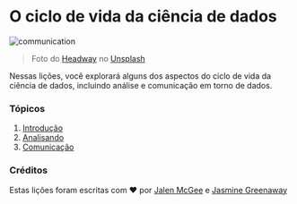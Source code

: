 # O ciclo de vida da ciência de dados

![communication](..images/communication.jpg)
> Foto do <a href="https://unsplash.com/@headwayio?utm_source=unsplash&utm_medium=referral&utm_content=creditCopyText">Headway</a> no <a href="https://unsplash.com/s/photos/communication?utm_source=unsplash&utm_medium=referral&utm_content=creditCopyText">Unsplash</a>
  
Nessas lições, você explorará alguns dos aspectos do ciclo de vida da ciência de dados, incluindo análise e comunicação em torno de dados.

### Tópicos

1. [Introdução](14-Introduction/README.md)
2. [Analisando](15-Analyzing/README.md)
3. [Comunicação](16-communication/README.md)

### Créditos

Estas lições foram escritas com ❤️ por [Jalen McGee](https://twitter.com/JalenMCG) e [Jasmine Greenaway](https://twitter.com/paladique)